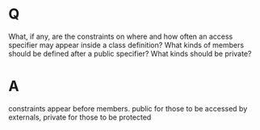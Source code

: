# Q
What, if any, are the constraints on where and how often an
access specifier may appear inside a class definition? What kinds of members
should be defined after a public specifier? What kinds should be private?

# A
constraints appear before members. public for those to be accessed by externals, private for those to be protected